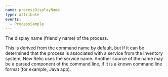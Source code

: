 ```yaml
---
name: processDisplayName
type: attribute
events:
  - ProcessSample
---
```


The display name (friendly name) of the process.

This is derived from the command name by default, but if it can be determined that the process is associated with a service from the inventory system, New Relic uses the service name. Another source of the name may be a parsed component of the command line, if it is a known command line format (for example, Java app).